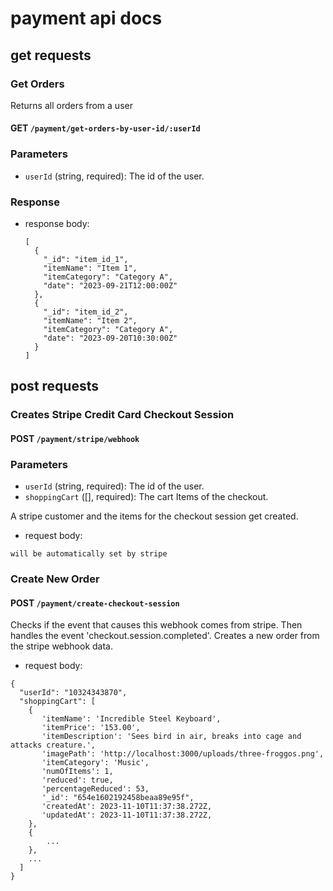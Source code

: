 # payment api docs

## get requests

### Get Orders

Returns all orders from a user

#### GET `/payment/get-orders-by-user-id/:userId`

### Parameters

- `userId` (string, required): The id of the user.

### Response

- response body:

  ```
  [
    {
      "_id": "item_id_1",
      "itemName": "Item 1",
      "itemCategory": "Category A",
      "date": "2023-09-21T12:00:00Z"
    },
    {
      "_id": "item_id_2",
      "itemName": "Item 2",
      "itemCategory": "Category A",
      "date": "2023-09-20T10:30:00Z"
    }
  ]
  ```


## post requests


### Creates Stripe Credit Card Checkout Session

#### POST `/payment/stripe/webhook`

### Parameters

- `userId` (string, required): The id of the user.
- `shoppingCart` ([], required): The cart Items of the checkout.

A stripe customer and the items for the checkout session get created. 

- request body:

```
will be automatically set by stripe
```



### Create New Order

#### POST `/payment/create-checkout-session`

Checks if the event that causes this webhook comes from stripe. Then handles the event 'checkout.session.completed'. Creates a new order from the stripe webhook data.

- request body:

```
{
  "userId": "10324343870",
  "shoppingCart": [
    {
       'itemName': 'Incredible Steel Keyboard',
       'itemPrice': '153.00',
       'itemDescription': 'Sees bird in air, breaks into cage and attacks creature.',
       'imagePath': 'http://localhost:3000/uploads/three-froggos.png',
       'itemCategory': 'Music',
       'numOfItems': 1,
       'reduced': true,
       'percentageReduced': 53,
       '_id': "654e1602192458beaa89e95f",
       'createdAt': 2023-11-10T11:37:38.272Z,
       'updatedAt': 2023-11-10T11:37:38.272Z,
    },
    {
        ...
    },
    ...
  ]
}
```
